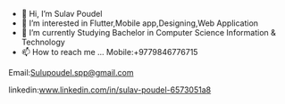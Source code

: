 - 👋 Hi, I’m Sulav Poudel
- 👀 I’m interested in Flutter,Mobile app,Designing,Web Application
- 🌱 I’m currently Studying Bachelor in Computer Science Information & Technology
- 📫 How to reach me ...
Mobile:+9779846776715

Email:Sulupoudel.spp@gmail.com

linkedin:www.linkedin.com/in/sulav-poudel-6573051a8
<!---
sulavpo/sulavpo is a ✨ special ✨ repository because its `README.md` (this file) appears on your GitHub profile.
You can click the Preview link to take a look at your changes.
--->
